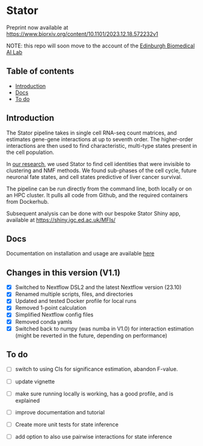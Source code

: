 # Stator
Preprint now available at https://www.biorxiv.org/content/10.1101/2023.12.18.572232v1

NOTE: this repo will soon move to the account of the [Edinburgh Biomedical AI Lab](https://edbiomed.ai)

## Table of contents
* [Introduction](#introduction)
* [Docs](#docs)
* [To do](#to-do)


## Introduction
The Stator pipeline takes in single cell RNA-seq count matrices, and estimates gene-gene interactions at up to seventh order. The higher-order interactions are then used to find characteristic, multi-type states present in the cell population. 

In [our research](https://www.biorxiv.org/content/10.1101/2023.12.18.572232v1), we used Stator to find cell identities that were invisible to clustering and NMF methods. We found sub-phases of the cell cycle, future neuronal fate states, and cell states predictive of liver cancer survival. 

The pipeline can be run directly from the command line, both locally or on an HPC cluster. It pulls all code from Github, and the required containers from Dockerhub. 

Subsequent analysis can be done with our bespoke Stator Shiny app, available at https://shiny.igc.ed.ac.uk/MFIs/

## Docs
Documentation on installation and usage are available [here](/docs)

## Changes in this version (V1.1)
- [X] Switched to Nextflow DSL2 and the latest Nextflow version (23.10)
- [X] Renamed multiple scripts, files, and directories
- [X] Updated and tested Docker profile for local runs
- [X] Removed 1-point calculation
- [X] Simplified Nextflow config files
- [X] Removed conda yamls
- [X] Switched back to numpy (was numba in V1.0) for interaction estimation (might be reverted in the future, depending on performance)

## To do
- [ ] switch to using CIs for significance estimation, abandon F-value. 
- [ ] update vignette
- [ ] make sure running locally is working, has a good profile, and is explained
- [ ] improve documentation and tutorial
- [ ] Create more unit tests for state inference
- [ ] add option to also use pairwise interactions for state inference













